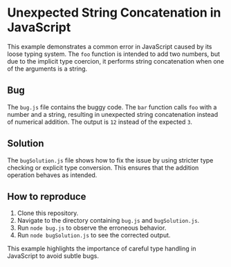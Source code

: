 # Unexpected String Concatenation in JavaScript

This example demonstrates a common error in JavaScript caused by its loose typing system.  The `foo` function is intended to add two numbers, but due to the implicit type coercion, it performs string concatenation when one of the arguments is a string.

## Bug
The `bug.js` file contains the buggy code.  The `bar` function calls `foo` with a number and a string, resulting in unexpected string concatenation instead of numerical addition. The output is `12` instead of the expected `3`.

## Solution
The `bugSolution.js` file shows how to fix the issue by using stricter type checking or explicit type conversion. This ensures that the addition operation behaves as intended.

## How to reproduce
1. Clone this repository.
2. Navigate to the directory containing `bug.js` and `bugSolution.js`.
3. Run `node bug.js` to observe the erroneous behavior.
4. Run `node bugSolution.js` to see the corrected output.

This example highlights the importance of careful type handling in JavaScript to avoid subtle bugs.